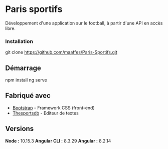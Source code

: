 # Paris sportifs

Développement d'une application sur le football, à partir d'une API en accès libre.


### Installation

git clone https://github.com/maaffes/Paris-Sportifs.git


## Démarrage

npm install
ng serve

## Fabriqué avec


* [Bootstrap](https://getbootstrap.com) - Framework CSS (front-end)
* [Thesportsdb](https://www.thesportsdb.com/api.php) - Editeur de textes

## Versions

**Node :** 10.15.3
**Angular CLI :** 8.3.29
**Angular :** 8.2.14


